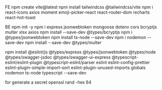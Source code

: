 FE
npm create vite@latest
npm install tailwindcss @tailwindcss/vite
npm i react-icons axios moment emoji-picker-react react-router-dom recharts react-hot-toast


BE
npm init -y
npm i express jsonwebtoken mongoose dotenv cors bcryptjs multer xlsx axios
npm install --save-dev @types/bcryptjs
npm i @types/jsonwebtoken
npm install ts-node --save-dev
npm i nodemon --save-dev
npm install --save-dev @types/multer


npm install @eslint/js @types/express @types/jsonwebtoken @types/node @types/swagger-jsdoc @types/swagger-ui-express @typescript-eslint/eslint-plugin @typescript-eslint/parser eslint eslint-config-prettier eslint-plugin-simple-import-sort eslint-plugin-unused-imports globals nodemon ts-node typescript --save-dev

for generate a secret
openssl rand -hex 64